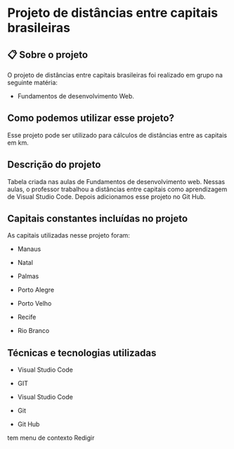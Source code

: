 # Projeto de distâncias entre capitais brasileiras

 

## 📋 Sobre o projeto

 

 O projeto de distâncias entre capitais brasileiras foi realizado  em grupo na seguinte matéria:

 * Fundamentos de desenvolvimento Web.



 ## Como podemos utilizar esse projeto?

 

 Esse projeto pode ser utilizado para cálculos de distâncias entre as capitais em km.

 

 ## Descrição do projeto

 

Tabela criada nas aulas de Fundamentos de desenvolvimento web.  Nessas aulas, o professor trabalhou a distâncias entre capitais como aprendizagem de Visual Studio Code. Depois adicionamos esse projeto no Git Hub.

 

## Capitais constantes incluídas no projeto

 

As capitais utilizadas nesse projeto foram:

 

*  Manaus

*  Natal

*  Palmas

*  Porto Alegre

*  Porto Velho

*  Recife

*  Rio Branco

 

## Técnicas e tecnologias utilizadas

* Visual Studio Code
* GIT

 

* Visual Studio Code

* Git

* Git Hub

 

tem menu de contexto
Redigir


